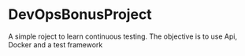 # DevOpsBonusProject
A simple roject to learn continuous testing. The objective is to use Api, Docker and a test framework
